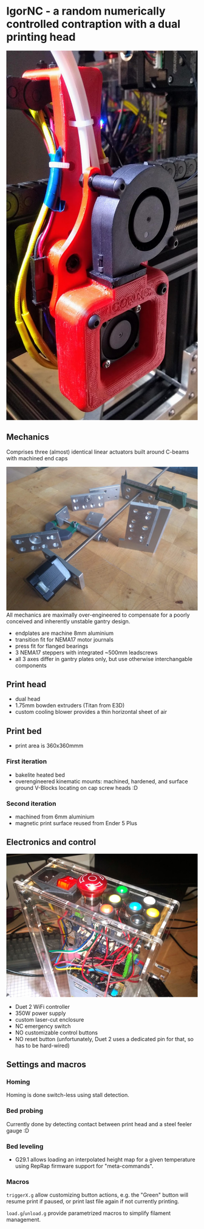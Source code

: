 # IgorNC - a random numerically controlled contraption with a dual printing head
![Thumbnail](img/igornc_head.jpeg?raw=true "Thumbnail")

## Mechanics
Comprises three (almost) identical linear actuators built around C-beams with machined end caps

![Endplates](img/endplates.jpeg?raw=true "Endplates")
All mechanics are maximally over-engineered to compensate for a poorly conceived and inherently unstable gantry design.

- endplates are machine 8mm aluminium
- transition fit for NEMA17 motor journals
- press fit for flanged bearings
- 3 NEMA17 steppers with integrated ~500mm leadscrews
- all 3 axes differ in gantry plates only, but use otherwise interchangable components
## Print head

- dual head
- 1.75mm bowden extruders (Titan from E3D)
- custom cooling blower provides a thin horizontal sheet of air

## Print bed
- print area is 360x360mmm
### First iteration
- bakelite heated bed 
- overengineered kinematic mounts: machined, hardened, and surface ground V-Blocks locating on cap screw heads :D

### Second iteration
- machined from 6mm aluminium
- magnetic print surface reused from Ender 5 Plus

## Electronics and control
![Electronics](img/enclosure.jpeg?raw=true "Electronics")
- Duet 2 WiFi controller 
- 350W power supply
- custom laser-cut enclosure
- NC emergency switch
- NO customizable control buttons
- NO reset button (unfortunately, Duet 2 uses a dedicated pin for that, so has to be hard-wired)

## Settings and macros
### Homing
Homing is done switch-less using stall detection.

### Bed probing
Currently done by detecting contact between print head and a steel feeler gauge :D

### Bed leveling
- G29.1 allows loading an interpolated height map for a given temperature using RepRap firmware support for "meta-commands".

### Macros
`triggerX.g` allow customizing button actions, e.g. the "Green" button will resume print if paused, or print last file again if not currently printing.

`load.g`/`unload.g` provide parametrized macros to simplify filament management.
